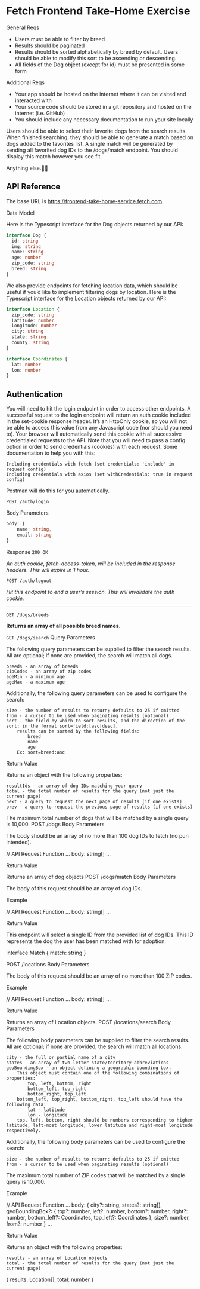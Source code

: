 <!-- From https://frontend-take-home.fetch.com/ -->

# Fetch Frontend Take-Home Exercise

General Reqs

- Users must be able to filter by breed
- Results should be paginated
- Results should be sorted alphabetically by breed by default. Users should be able to modify this sort to be ascending or descending.
- All fields of the Dog object (except for id) must be presented in some form

Additional Reqs

- Your app should be hosted on the internet where it can be visited and interacted with
- Your source code should be stored in a git repository and hosted on the internet (i.e. GitHub)
- You should include any necessary documentation to run your site locally

Users should be able to select their favorite dogs from the search results. When finished searching, they should be able to generate a match based on dogs added to the favorites list. A single match will be generated by sending all favorited dog IDs to the /dogs/match endpoint. You should display this match however you see fit.

Anything else.🤙🏻

## API Reference

The base URL is https://frontend-take-home-service.fetch.com.

Data Model

Here is the Typescript interface for the Dog objects returned by our API:

```typescript
interface Dog {
  id: string
  img: string
  name: string
  age: number
  zip_code: string
  breed: string
}
```

We also provide endpoints for fetching location data, which should be useful if you’d like to implement filtering dogs by location. Here is the Typescript interface for the Location objects returned by our API:

```typescript
interface Location {
  zip_code: string
  latitude: number
  longitude: number
  city: string
  state: string
  county: string
}
```

```typescript
interface Coordinates {
  lat: number
  lon: number
}
```

## Authentication

You will need to hit the login endpoint in order to access other endpoints. A successful request to the login endpoint will return an auth cookie included in the set-cookie response header. It’s an HttpOnly cookie, so you will not be able to access this value from any Javascript code (nor should you need to). Your browser will automatically send this cookie with all successive credentialed requests to the API. Note that you will need to pass a config option in order to send credentials (cookies) with each request. Some documentation to help you with this:

    Including credentials with fetch (set credentials: 'include' in request config)
    Including credentials with axios (set withCredentials: true in request config)

Postman will do this for you automatically.

`POST /auth/login`

Body Parameters

```typescript
body: {
    name: string,
    email: string
}
```

Response `200 OK`

*An auth cookie, fetch-access-token, will be included in the response headers. This will expire in 1 hour.*

`POST /auth/logout`

*Hit this endpoint to end a user’s session. This will invalidate the auth cookie.*

---
`GET /dogs/breeds`

**Returns an array of all possible breed names.**

`GET /dogs/search`
Query Parameters

The following query parameters can be supplied to filter the search results. All are optional; if none are provided, the search will match all dogs.

    breeds - an array of breeds
    zipCodes - an array of zip codes
    ageMin - a minimum age
    ageMax - a maximum age

Additionally, the following query parameters can be used to configure the search:

    size - the number of results to return; defaults to 25 if omitted
    from - a cursor to be used when paginating results (optional)
    sort - the field by which to sort results, and the direction of the sort; in the format sort=field:[asc|desc].
        results can be sorted by the following fields:
            breed
            name
            age
        Ex: sort=breed:asc

Return Value

Returns an object with the following properties:

    resultIds - an array of dog IDs matching your query
    total - the total number of results for the query (not just the current page)
    next - a query to request the next page of results (if one exists)
    prev - a query to request the previous page of results (if one exists)

The maximum total number of dogs that will be matched by a single query is 10,000.
POST /dogs
Body Parameters

The body should be an array of no more than 100 dog IDs to fetch (no pun intended).

// API Request Function
...
body: string[]
...

Return Value

Returns an array of dog objects
POST /dogs/match
Body Parameters

The body of this request should be an array of dog IDs.

Example

// API Request Function
...
body: string[]
...

Return Value

This endpoint will select a single ID from the provided list of dog IDs. This ID represents the dog the user has been matched with for adoption.

interface Match {
match: string
}

POST /locations
Body Parameters

The body of this request should be an array of no more than 100 ZIP codes.

Example

// API Request Function
...
body: string[]
...

Return Value

Returns an array of Location objects.
POST /locations/search
Body Parameters

The following body parameters can be supplied to filter the search results. All are optional; if none are provided, the search will match all locations.

    city - the full or partial name of a city
    states - an array of two-letter state/territory abbreviations
    geoBoundingBox - an object defining a geographic bounding box:
        This object must contain one of the following combinations of properties:
            top, left, bottom, right
            bottom_left, top_right
            bottom_right, top_left
        bottom_left, top_right, bottom_right, top_left should have the following data:
            lat - latitude
            lon - longitude
        top, left, bottom, right should be numbers corresponding to higher latitude, left-most longitude, lower latitude and right-most longitude respectively.

Additionally, the following body parameters can be used to configure the search:

    size - the number of results to return; defaults to 25 if omitted
    from - a cursor to be used when paginating results (optional)

The maximum total number of ZIP codes that will be matched by a single query is 10,000.

Example

// API Request Function
...
body: {
city?: string,
states?: string[],
geoBoundingBox?: {
top?: number,
left?: number,
bottom?: number,
right?: number,
bottom_left?: Coordinates,
top_left?: Coordinates
},
size?: number,
from?: number
}
...

Return Value

Returns an object with the following properties:

    results - an array of Location objects
    total - the total number of results for the query (not just the current page)

{
results: Location[],
total: number
}
